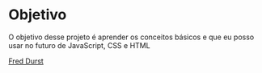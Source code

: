 # Objetivo
O objetivo desse projeto é aprender os conceitos básicos e que eu posso usar no futuro de JavaScript, CSS e HTML

[Fred Durst]("images/fred-durst.jpg")
